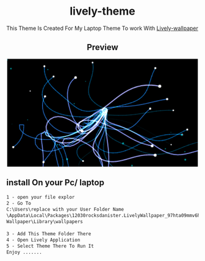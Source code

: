 
<h1 style="text-align: center;">lively-theme</h1>

<p>
This Theme Is Created For My Laptop Theme
To work With  <a href="https://www.rocksdanister.com/lively/" target="_blank">Lively-wallpaper</a>
</p>

<h2 style="text-align: center;"> Preview </h2>
<div style ="display: flex; align-items: center; justify-content: center;">
<img src="./img/preview.gif" width="500px" />
</div>

## install On your Pc/ laptop

```
1 - open your file explor
2 - Go To 
C:\Users\replace with your User Folder Name \AppData\Local\Packages\12030rocksdanister.LivelyWallpaper_97hta09mmv6hy\LocalCache\Local\Lively Wallpaper\Library\wallpapers

3 - Add This Theme Folder There 
4 - Open Lively Application 
5 - Select Theme There To Run It 
Enjoy .......
```
